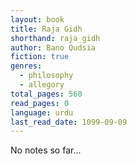 ```yaml
---
layout: book
title: Raja Gidh
shorthand: raja_gidh
author: Bano Qudsia 
fiction: true
genres:
  - philosophy
  - allegory
total_pages: 560
read_pages: 0 
language: urdu
last_read_date: 1099-09-09
---
```

No notes so far...
